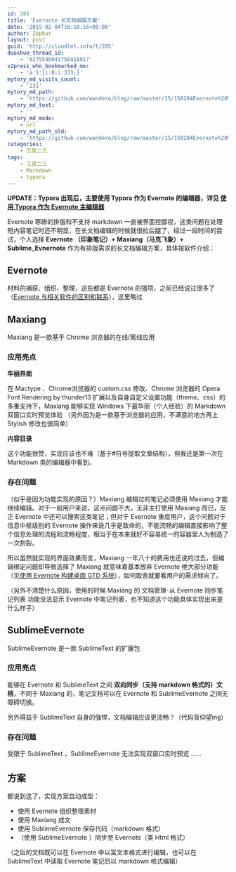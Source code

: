 ```yaml
---
id: 285
title: 'Evernote 长文档编辑方案'
date: '2015-02-04T16:10:16+08:00'
author: Zephur
layout: post
guid: 'http://cloudlet.info/t/285'
duoshuo_thread_id:
    - '6275546041756418817'
v2press_who_bookmarked_me:
    - 'a:1:{i:0;i:333;}'
mytory_md_visits_count:
    - '231'
mytory_md_path:
    - 'https://github.com/wandero/blog/raw/master/15/150204Evernote%20%E9%95%BF%E6%96%87%E6%A1%A3%E7%BC%96%E8%BE%91%E6%96%B9%E6%A1%88.md'
mytory_md_text:
    - ''
mytory_md_mode:
    - url
mytory_md_path_old:
    - 'https://github.com/wandero/blog/raw/master/15/150204Evernote%20%E9%95%BF%E6%96%87%E6%A1%A3%E7%BC%96%E8%BE%91%E6%96%B9%E6%A1%88.md'
categories:
    - 工具二三
tags:
    - 工具二三
    - Markdown
    - typora
---
```


**UPDATE：Typora 出现后，主要使用 Typora 作为 Evernote 的编辑器，详见 [使用 Typora 作为 Evernote 主编辑器](http://cloudlet.info/t/384)**

Evernote 寒碜的排版和不支持 markdown 一直被界面控鄙视，这类问题在处理短内容笔记时还不明显，在长文档编辑的时候就很拉后腿了，经过一段时间的尝试，个人选择 **Evernote （印象笔记）+ Maxiang（马克飞象）+ Sublime\_Evnernote** 作为有排版需求的长文档编辑方案，具体按软件介绍：

<!-- more -->

## Evernote

材料的捕获、组织、整理，这些都是 Evernote 的强项，之前已经说过很多了（[Evernote 与相关软件的区别和联系](http://cloudlet.info/t/277)），这里略过

## Maxiang

Maxiang 是一款基于 Chrome 浏览器的在线/离线应用

### 应用亮点

**华丽界面**

在 Mactype 、Chrome浏览器的 custom.css 修改、Chrome 浏览器的 Opera Font Rendering by thunder13 扩展以及自身自定义设置功能（theme、css）的多重支持下，Maxiang 能够实现 Windows 下最华丽（个人经验）的 Markdown 双窗口实时预览体验 （另外因为是一款基于浏览器的应用，不满意的地方再上 Stylish 修改也很简单）

**内容目录**

这个功能很赞，实现应该也不难（基于#符号提取文章结构），但我还是第一次在 Markdown 类的编辑器中看到。

### 存在问题

（似乎是因为功能实现的原因？）Maxiang 编辑过的笔记必须使用 Maxiang 才能继续编辑。对于一般用户来说，这点问题不大，无非主打使用 Maxiang 而已，反正 Evernote 中还可以搜索这类笔记；但对于 Evernote 重度用户，这个问题对于信息中枢级别的 Evernote 操作来说几乎是致命的，不能流畅的编辑直接影响了整个信息处理的流程和流畅程度，相当于在本来就好不容易统一的容器里人为制造了一次割裂。

所以虽然就实现的界面效果而言，Maxiang 一年八十的费用也还说的过去，但编辑绑定问题却导致选择了 Maxiang 就意味着基本放弃 Evernote 绝大部分功能（见[使用 Evernote 构建桌面 GTD 系统](http://cloudlet.info/t/284)），如何取舍就要看用户的需求倾向了。

（另外不清楚什么原因，使用的时候 Maxiang 的 文档管理-从 Evernote 同步笔记列表 功能没法显示 Evernote 中笔记列表，也不知道这个功能具体实现出来是什么样子）

## SublimeEvernote

SublimeEvernote 是一款 SublimeText 的扩展包

### 应用亮点

能够在 Evernote 和 SublimeText 之间 **双向同步（支持 markdown 格式的）文档**，不同于 Maxiang 的，笔记文档可以在 Evernote 和 SublimeEvernote 之间无障碍切换。

另外得益于 SublimeText 自身的强悍，文档编辑应该更流畅？（代码盲仰望ing）

### 存在问题

受限于 SublimeText ，SublimeEvernote 无法实现双窗口实时预览 ……

## 方案

都说到这了，实现方案自动成型：

- 使用 Evernote 组织整理素材
- 使用 Maxiang 成文
- 使用 SublimeEvernote 保存代码（markdown 格式）
- （使用 SublimeEvernote ）同步至 Evernote（类 Html 格式）

（之后的文档既可以在 Evernote 中以富文本格式进行编辑，也可以在 SublimeText 中读取 Evernote 笔记后以 markdown 格式编辑）